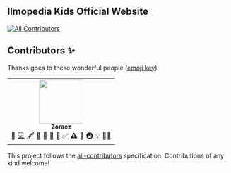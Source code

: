 ## Ilmopedia Kids Official Website
<!-- ALL-CONTRIBUTORS-BADGE:START - Do not remove or modify this section -->
[![All Contributors](https://img.shields.io/badge/all_contributors-1-orange.svg?style=flat-square)](#contributors-)
<!-- ALL-CONTRIBUTORS-BADGE:END -->

## Contributors ✨

Thanks goes to these wonderful people ([emoji key](https://allcontributors.org/docs/en/emoji-key)):

<!-- ALL-CONTRIBUTORS-LIST:START - Do not remove or modify this section -->
<!-- prettier-ignore-start -->
<!-- markdownlint-disable -->
<table>
  <tr>
    <td align="center"><a href="https://sites.google.com/view/ilmopedia-kids/home"><img src="https://avatars.githubusercontent.com/u/82158378?v=4?s=100" width="100px;" alt=""/><br /><sub><b>Zoraez</b></sub></a><br /><a href="https://github.com/IlmopediaKids/IlmopediaKids.github.io/issues?q=author%3AZI-Youtuber" title="Bug reports">🐛</a> <a href="https://github.com/IlmopediaKids/IlmopediaKids.github.io/commits?author=ZI-Youtuber" title="Code">💻</a> <a href="#content-ZI-Youtuber" title="Content">🖋</a> <a href="#design-ZI-Youtuber" title="Design">🎨</a> <a href="#ideas-ZI-Youtuber" title="Ideas, Planning, & Feedback">🤔</a> <a href="#maintenance-ZI-Youtuber" title="Maintenance">🚧</a> <a href="#question-ZI-Youtuber" title="Answering Questions">💬</a> <a href="#tutorial-ZI-Youtuber" title="Tutorials">✅</a> <a href="https://github.com/IlmopediaKids/IlmopediaKids.github.io/commits?author=ZI-Youtuber" title="Tests">⚠️</a> <a href="https://github.com/IlmopediaKids/IlmopediaKids.github.io/pulls?q=is%3Apr+reviewed-by%3AZI-Youtuber" title="Reviewed Pull Requests">👀</a> <a href="#infra-ZI-Youtuber" title="Infrastructure (Hosting, Build-Tools, etc)">🚇</a> <a href="#example-ZI-Youtuber" title="Examples">💡</a> <a href="#mentoring-ZI-Youtuber" title="Mentoring">🧑‍🏫</a></td>
  </tr>
</table>

<!-- markdownlint-restore -->
<!-- prettier-ignore-end -->

<!-- ALL-CONTRIBUTORS-LIST:END -->

This project follows the [all-contributors](https://github.com/all-contributors/all-contributors) specification. Contributions of any kind welcome!